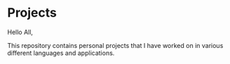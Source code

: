 # Projects

Hello All,

This repository contains personal projects that I have worked on in various different languages and applications. 
